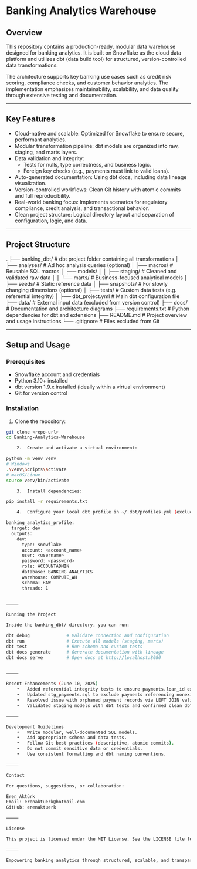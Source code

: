 # Banking Analytics Warehouse

## Overview

This repository contains a production-ready, modular data warehouse designed for banking analytics. It is built on Snowflake as the cloud data platform and utilizes dbt (data build tool) for structured, version-controlled data transformations.

The architecture supports key banking use cases such as credit risk scoring, compliance checks, and customer behavior analytics. The implementation emphasizes maintainability, scalability, and data quality through extensive testing and documentation.

---

## Key Features

- Cloud-native and scalable: Optimized for Snowflake to ensure secure, performant analytics.
- Modular transformation pipeline: dbt models are organized into raw, staging, and marts layers.
- Data validation and integrity:
  - Tests for nulls, type correctness, and business logic.
  - Foreign key checks (e.g., payments must link to valid loans).
- Auto-generated documentation: Using dbt docs, including data lineage visualization.
- Version-controlled workflows: Clean Git history with atomic commits and full reproducibility.
- Real-world banking focus: Implements scenarios for regulatory compliance, credit analysis, and transactional behavior.
- Clean project structure: Logical directory layout and separation of configuration, logic, and data.

---

## Project Structure

.
├── banking_dbt/                 # dbt project folder containing all transformations
│   ├── analyses/                # Ad hoc analysis queries (optional)
│   ├── macros/                  # Reusable SQL macros
│   ├── models/
│   │   ├── staging/             # Cleaned and validated raw data
│   │   └── marts/               # Business-focused analytical models
│   ├── seeds/                   # Static reference data
│   ├── snapshots/               # For slowly changing dimensions (optional)
│   ├── tests/                   # Custom data tests (e.g. referential integrity)
│   ├── dbt_project.yml          # Main dbt configuration file
├── data/                        # External input data (excluded from version control)
├── docs/                        # Documentation and architecture diagrams
├── requirements.txt             # Python dependencies for dbt and extensions
├── README.md                    # Project overview and usage instructions
└── .gitignore                   # Files excluded from Git

---

## Setup and Usage

### Prerequisites

- Snowflake account and credentials
- Python 3.10+ installed
- dbt version 1.9.x installed (ideally within a virtual environment)
- Git for version control

### Installation

1. Clone the repository:

```bash
git clone <repo-url>
cd Banking-Analytics-Warehouse

	2.	Create and activate a virtual environment:

python -m venv venv
# Windows
.\venv\Scripts\activate
# macOS/Linux
source venv/bin/activate

	3.	Install dependencies:

pip install -r requirements.txt

	4.	Configure your local dbt profile in ~/.dbt/profiles.yml (excluded from repo):

banking_analytics_profile:
  target: dev
  outputs:
    dev:
      type: snowflake
      account: <account_name>
      user: <username>
      password: <password>
      role: ACCOUNTADMIN
      database: BANKING_ANALYTICS
      warehouse: COMPUTE_WH
      schema: RAW
      threads: 1


⸻

Running the Project

Inside the banking_dbt/ directory, you can run:

dbt debug              # Validate connection and configuration
dbt run                # Execute all models (staging, marts)
dbt test               # Run schema and custom tests
dbt docs generate      # Generate documentation with lineage
dbt docs serve         # Open docs at http://localhost:8080


⸻

Recent Enhancements (June 10, 2025)
	•	Added referential integrity tests to ensure payments.loan_id exists in loans.
	•	Updated stg_payments.sql to exclude payments referencing nonexistent loans.
	•	Resolved issue with orphaned payment records via LEFT JOIN validation.
	•	Validated staging models with dbt tests and confirmed clean dbt run and test execution.

⸻

Development Guidelines
	•	Write modular, well-documented SQL models.
	•	Add appropriate schema and data tests.
	•	Follow Git best practices (descriptive, atomic commits).
	•	Do not commit sensitive data or credentials.
	•	Use consistent formatting and dbt naming conventions.

⸻

Contact

For questions, suggestions, or collaboration:

Eren Aktürk
Email: erenaktuerk@hotmail.com
GitHub: erenaktuerk

⸻

License

This project is licensed under the MIT License. See the LICENSE file for details.

⸻

Empowering banking analytics through structured, scalable, and transparent data pipelines.